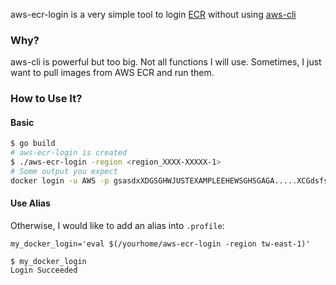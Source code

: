 aws-ecr-login is a very simple tool to login [ECR] without using [aws-cli]

### Why?

aws-cli is powerful but too big. Not all functions I will use. Sometimes, I just want to pull images from AWS ECR and run them.

### How to Use It?

#### Basic

```bash
$ go build
# aws-ecr-login is created
$ ./aws-ecr-login -region <region_XXXX-XXXXX-1>
# Some output you expect
docker login -u AWS -p gsasdxXDGSGHWJUSTEXAMPLEEHEWSGHSGAGA.....XCGdsfsdfsdf0= https://012345678910.dkr.ecr.us-east-1.amazonaws.com
```

#### Use Alias

Otherwise, I would like to add an alias into ```.profile```:

```my_docker_login='eval $(/yourhome/aws-ecr-login -region tw-east-1)'```

```
$ my_docker_login
Login Succeeded
```

[ECR]:https://aws.amazon.com/ecr/
[aws-cli]:https://aws.amazon.com/cli/
